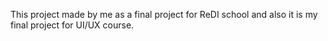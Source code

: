 This project made by me as a final project for ReDI school and also it is my final project for UI/UX course. 